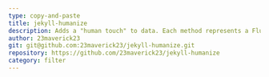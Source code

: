 ```yaml
---
type: copy-and-paste
title: jekyll-humanize
description: Adds a "human touch" to data. Each method represents a Fluid type filter that can be used in your Jekyll site templates
author: 23maverick23
git: git@github.com:23maverick23/jekyll-humanize.git
repository: https://github.com/23maverick23/jekyll-humanize
category: filter
---
```

